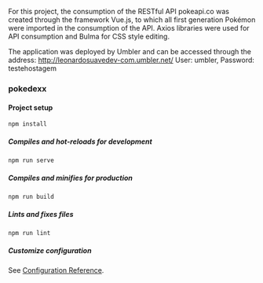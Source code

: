 For this project, the consumption of the RESTful API pokeapi.co was created through the framework Vue.js, to which all first generation Pokémon were imported in the consumption of the API.
Axios libraries were used for API consumption and Bulma for CSS style editing.

The application was deployed by Umbler and can be accessed through the address: http://leonardosuavedev-com.umbler.net/
User: umbler, Password: testehostagem


### pokedexx

#### Project setup
```
npm install
```

##### Compiles and hot-reloads for development
```
npm run serve
```

##### Compiles and minifies for production
```
npm run build
```

##### Lints and fixes files
```
npm run lint
```

##### Customize configuration
See [Configuration Reference](https://cli.vuejs.org/config/).
